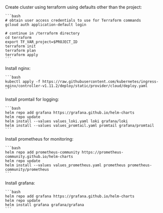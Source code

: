 Create cluster using terraform using defaults other than the project:

    ```bash
    # obtain user access credentials to use for Terraform commands
    gcloud auth application-default login

    # continue in /terraform directory
    cd terraform
    export TF_VAR_project=$PROJECT_ID
    terraform init
    terraform plan
    terraform apply
    ```
    
Install nginx:

    ```bash
    kubectl apply -f https://raw.githubusercontent.com/kubernetes/ingress-nginx/controller-v1.11.2/deploy/static/provider/cloud/deploy.yaml
    ```

Install promtail for logging:

    ```bash
    helm repo add grafana https://grafana.github.io/helm-charts
    helm repo update
    helm install --values values_loki.yaml loki grafana/loki
    helm install --values values_promtail.yaml promtail grafana/promtail
    ```

Install prometheus for monitoring:

    ```bash
    helm repo add prometheus-community https://prometheus-community.github.io/helm-charts
    helm repo update
    helm install --values values_prometheus.yaml prometheus prometheus-community/prometheus
    ```
Install grafana:

    ```bash
    helm repo add grafana https://grafana.github.io/helm-charts
    helm repo update
    helm install grafana grafana/grafana
    ```